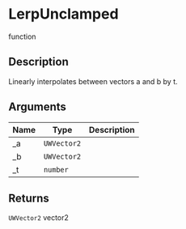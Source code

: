 # LerpUnclamped

<span class="badge badge-secondary">function</span>

## Description
Linearly interpolates between vectors a and b by t.

## Arguments
| Name | Type | Description |
| ---- | ---- | ----------- |
| _a | `UWVector2` |  |
| _b | `UWVector2` |  |
| _t | `number` |  |

## Returns
`UWVector2` vector2